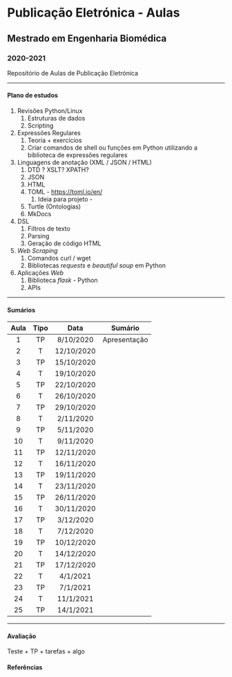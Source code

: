 # Publicação Eletrónica - Aulas

## Mestrado em Engenharia Biomédica

### 2020-2021

Repositório de Aulas de Publicação Eletrónica

___

#### Plano de estudos

1. Revisões Python/Linux
    1. Estruturas de dados
    2. Scripting
2. Expressões Regulares
    1. Teoria + exercícios
    2. Criar comandos de shell ou funções em Python utilizando a biblioteca de expressões regulares
3. Linguagens de anotação (XML / JSON / HTML)
    1. DTD ? XSLT? XPATH? 
    2. JSON
    3. HTML
    4. TOML - https://toml.io/en/
        1. Ideia para projeto - 
    5. Turtle (Ontologias)
    6. MkDocs
4. DSL 
    1. Filtros de texto
    2. Parsing
    3. Geração de código HTML
5. *Web Scraping*
    1. Comandos curl / wget
    2. Bibliotecas *requests* e *beautiful soup* em Python
6. Aplicações *Web*
    1. Biblioteca *flask* - Python
    2. APIs



___

#### Sumários

| Aula | Tipo |    Data    | Sumário |
| :--: | :--: | :--------: | ------- |
|  1   | TP | 8/10/2020  | Apresentação |
|  2   | T  | 12/10/2020 |  |
|  3   | TP | 15/10/2020 |  |
|  4   | T  | 19/10/2020 |  |
|  5   | TP | 22/10/2020 |  |
|  6   | T  | 26/10/2020 |  |
|  7   | TP | 29/10/2020 |  |
|  8   | T  | 2/11/2020  |  |
|  9   | TP | 5/11/2020  |  |
|  10  | T  | 9/11/2020  |  |
|  11  | TP | 12/11/2020 |  |
|  12  | T  | 16/11/2020 |  |
|  13  | TP | 19/11/2020 |  |
|  14  | T  | 23/11/2020 |  |
|  15  | TP | 26/11/2020 |  |
|  16  | T  | 30/11/2020 |  |
|  17  | TP | 3/12/2020  |  |
|  18  | T  | 7/12/2020  |  |
|  19  | TP | 10/12/2020 |  |
|  20  | T  | 14/12/2020 |  |
|  21  | TP | 17/12/2020 |  |
|  22  | T  | 4/1/2021   |  |
|  23  | TP |  7/1/2021  |  |
|  24  | T  | 11/1/2021  |  |
|  25  | TP | 14/1/2021  |  |

____

#### Avaliação

Teste + TP + tarefas + algo



#### Referências

